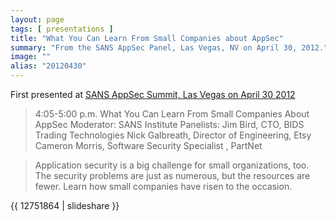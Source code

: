 ```yaml
---
layout: page
tags: [ presentations ]
title: "What You Can Learn From Small Companies about AppSec"
summary: "From the SANS AppSec Panel, Las Vegas, NV on April 30, 2012."
image: ""
alias: "20120430"
---
```


First presented at [SANS AppSec Summit, Las Vegas on April 30 2012](http://www.sans.org/appsec-2012/)

> 4:05-5:00 p.m.
> What You Can Learn From Small Companies About AppSec
> Moderator: SANS Institute
> Panelists:
> Jim Bird, CTO, BIDS Trading Technologies
> Nick Galbreath, Director of Engineering, Etsy
> Cameron Morris, Software Security Specialist , PartNet

> Application security is a big challenge for small organizations,
> too. The security problems are just as numerous, but the resources
> are fewer. Learn how small companies have risen to the occasion.


{{ 12751864 | slideshare }}

